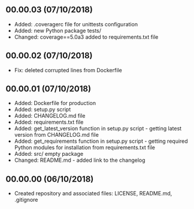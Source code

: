 <!---
#######################################
## PyDocGenerator application Changelog
##
## Format: markdown (md)
## Latest versions should be placed as first
##
## Notation: 00.01.02
##      - 00: stable released version
##      - 01: new features
##      - 02: bug fixes and small changes 
##
## Updating schema (mandatory):
##      <empty_line>
##      <version> (dd/mm/rrrr)
##      ----------------------
##      * <item>
##      * <item>
##      <empty_line>
##
## Useful tutorial: https://en.support.wordpress.com/markdown-quick-reference/
##
#######################################
-->
00.00.03 (07/10/2018)
---------------------
* Added: .coveragerc file for unittests configuration
* Added: new Python package tests/
* Changed: coverage==5.0a3 added to requirements.txt file

00.00.02 (07/10/2018)
---------------------
* Fix: deleted corrupted lines from Dockerfile

00.00.01 (07/10/2018)
---------------------
* Added: Dockerfile for production
* Added: setup.py script
* Added: CHANGELOG.md file
* Added: requirements.txt file
* Added: get_latest_version function in setup.py script - getting latest version from CHANGELOG.md file
* Added: get_requirements function in setup.py script - getting required Python modules for installation from requirements.txt file
* Added: src/ empty package
* Changed: README.md - added link to the changelog

00.00.00 (06/10/2018)
---------------------
* Created repository and associated files: LICENSE, README.md, .gitignore
